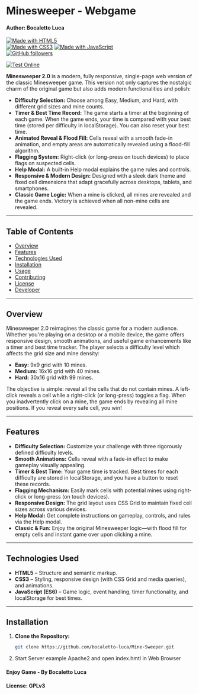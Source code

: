 # Minesweeper - Webgame
#### Author: Bocaletto Luca

[![Made with HTML5](https://img.shields.io/badge/Made%20with-HTML5-E34F26?logo=html5)](https://www.w3.org/html/)  
[![Made with CSS3](https://img.shields.io/badge/Made%20with-CSS3-1572B6?logo=css3)](https://www.w3.org/Style/CSS/) 
[![Made with JavaScript](https://img.shields.io/badge/Made%20with-JavaScript-F7DF1E?logo=javascript)](https://developer.mozilla.org/docs/Web/JavaScript)  
[![GitHub followers](https://img.shields.io/github/followers/bocaletto-luca?label=Follow&style=social)](https://github.com/bocaletto-luca)

[![Test Online](https://img.shields.io/badge/Test%20Online-Click%20Here-brightgreen?style=for-the-badge)](https://bocaletto-luca.github.io/Mine-Sweeper/)

**Minesweeper 2.0** is a modern, fully responsive, single-page web version of the classic Minesweeper game. This version not only captures the nostalgic charm of the original game but also adds modern functionalities and polish:

- **Difficulty Selection:** Choose among Easy, Medium, and Hard, with different grid sizes and mine counts.
- **Timer & Best Time Record:** The game starts a timer at the beginning of each game. When the game ends, your time is compared with your best time (stored per difficulty in localStorage). You can also reset your best time.
- **Animated Reveal & Flood Fill:** Cells reveal with a smooth fade-in animation, and empty areas are automatically revealed using a flood-fill algorithm.
- **Flagging System:** Right-click (or long-press on touch devices) to place flags on suspected cells.
- **Help Modal:** A built-in Help modal explains the game rules and controls.
- **Responsive & Modern Design:** Designed with a sleek dark theme and fixed cell dimensions that adapt gracefully across desktops, tablets, and smartphones.
- **Classic Game Logic:** When a mine is clicked, all mines are revealed and the game ends. Victory is achieved when all non-mine cells are revealed.

---

## Table of Contents
- [Overview](#overview)
- [Features](#features)
- [Technologies Used](#technologies-used)
- [Installation](#installation)
- [Usage](#usage)
- [Contributing](#contributing)
- [License](#license)
- [Developer](#developer)

---

## Overview
Minesweeper 2.0 reimagines the classic game for a modern audience. Whether you're playing on a desktop or a mobile device, the game offers responsive design, smooth animations, and useful game enhancements like a timer and best time tracker. The player selects a difficulty level which affects the grid size and mine density:
- **Easy:** 9x9 grid with 10 mines.
- **Medium:** 16x16 grid with 40 mines.
- **Hard:** 30x16 grid with 99 mines.

The objective is simple: reveal all the cells that do not contain mines. A left-click reveals a cell while a right-click (or long-press) toggles a flag. When you inadvertently click on a mine, the game ends by revealing all mine positions. If you reveal every safe cell, you win!

---

## Features
- **Difficulty Selection:** Customize your challenge with three rigorously defined difficulty levels.
- **Smooth Animations:** Cells reveal with a fade-in effect to make gameplay visually appealing.
- **Timer & Best Time:** Your game time is tracked. Best times for each difficulty are stored in localStorage, and you have a button to reset these records.
- **Flagging Mechanism:** Easily mark cells with potential mines using right-click or long-press (on touch devices).
- **Responsive Design:** The grid layout uses CSS Grid to maintain fixed cell sizes across various devices.
- **Help Modal:** Get complete instructions on gameplay, controls, and rules via the Help modal.
- **Classic & Fun:** Enjoy the original Minesweeper logic—with flood fill for empty cells and instant game over upon clicking a mine.

---

## Technologies Used
- **HTML5** – Structure and semantic markup.
- **CSS3** – Styling, responsive design (with CSS Grid and media queries), and animations.
- **JavaScript (ES6)** – Game logic, event handling, timer functionality, and localStorage for best times.

---

## Installation
1. **Clone the Repository:**
   ```bash
   git clone https://github.com/bocaletto-luca/Mine-Sweeper.git
2. Start Server example Apache2 and open index.hmtl in Web Browser

#### Enjoy Game - By Bocaletto Luca

#### License: GPLv3
